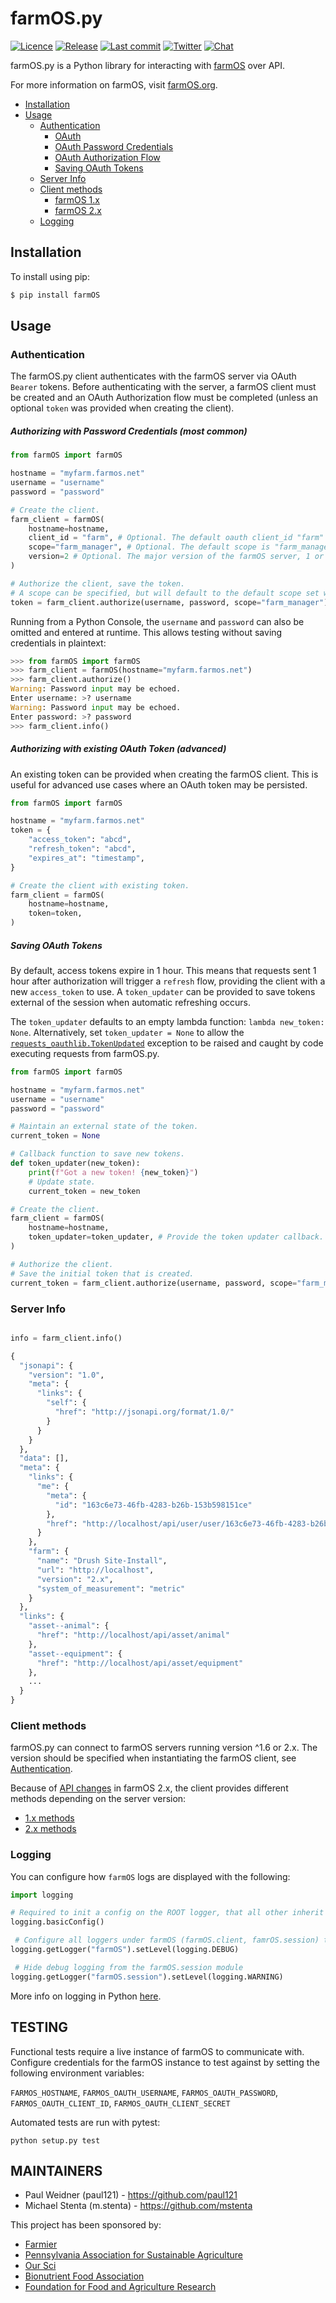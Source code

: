 # farmOS.py

[![Licence](https://img.shields.io/badge/Licence-GPL%203.0-blue.svg)](https://opensource.org/licenses/GPL-3.0/)
[![Release](https://img.shields.io/github/release/farmOS/farmOS.py.svg?style=flat)](https://github.com/farmOS/farmOS.py/releases)
[![Last commit](https://img.shields.io/github/last-commit/farmOS/farmOS.py.svg?style=flat)](https://github.com/farmOS/farmOS.py/commits)
[![Twitter](https://img.shields.io/twitter/follow/farmOSorg.svg?label=%40farmOSorg&style=flat)](https://twitter.com/farmOSorg)
[![Chat](https://img.shields.io/matrix/farmOS:matrix.org.svg)](https://riot.im/app/#/room/#farmOS:matrix.org)

farmOS.py is a Python library for interacting with [farmOS](https://farmOS.org)
over API.

For more information on farmOS, visit [farmOS.org](https://farmOS.org).

- [Installation](#installation)
- [Usage](#usage)
  - [Authentication](#authentication)
    - [OAuth](#OAuth)
     - [OAuth Password Credentials](#oauth-password-credentials-most-common)
     - [OAuth Authorization Flow](#oauth-authorization-flow-advanced)
     - [Saving OAuth Tokens](#saving-oauth-tokens)
  - [Server Info](#server-info)
  - [Client methods](#client-methods)  
    - [farmOS 1.x](docs/client_1x.md)
    - [farmOS 2.x](docs/client_2x.md)
  - [Logging](#logging)


## Installation

To install using pip:

```bash
$ pip install farmOS
```

## Usage

### Authentication

The farmOS.py client authenticates with the farmOS server via OAuth `Bearer`
tokens. Before authenticating with the server, a farmOS client must be 
created and an OAuth Authorization flow must be completed (unless an optional 
`token` was provided when creating the client).

##### Authorizing with Password Credentials (most common)

```python
from farmOS import farmOS

hostname = "myfarm.farmos.net"
username = "username"
password = "password"

# Create the client.
farm_client = farmOS(
    hostname=hostname,
    client_id = "farm", # Optional. The default oauth client_id "farm" is enabled on all farmOS servers.
    scope="farm_manager", # Optional. The default scope is "farm_manager". Only needed if authorizing with a different scope.
    version=2 # Optional. The major version of the farmOS server, 1 or 2. Defaults to 2.
)

# Authorize the client, save the token.
# A scope can be specified, but will default to the default scope set when initializing the client.
token = farm_client.authorize(username, password, scope="farm_manager")
```

Running from a Python Console, the `username` and `password` can also be 
omitted and entered at runtime. This allows testing without saving 
credentials in plaintext:

```python
>>> from farmOS import farmOS
>>> farm_client = farmOS(hostname="myfarm.farmos.net")
>>> farm_client.authorize()
Warning: Password input may be echoed.
Enter username: >? username
Warning: Password input may be echoed.
Enter password: >? password
>>> farm_client.info()
```

##### Authorizing with existing OAuth Token (advanced)

An existing token can be provided when creating the farmOS client. This is
useful for advanced use cases where an OAuth token may be persisted.

```python
from farmOS import farmOS

hostname = "myfarm.farmos.net"
token = {
    "access_token": "abcd",
    "refresh_token": "abcd",
    "expires_at": "timestamp",
}

# Create the client with existing token.
farm_client = farmOS(
    hostname=hostname,
    token=token,
)
```

##### Saving OAuth Tokens

By default, access tokens expire in 1 hour. This means that requests sent 1 
hour after authorization will trigger a `refresh` flow, providing the client
with a new `access_token` to use. A `token_updater` can be provided to save 
tokens external of the session when automatic refreshing occurs.

The `token_updater` defaults to an empty lambda function: `lambda new_token: None`.
Alternatively, set `token_updater = None` to allow the [`requests_oauthlib.TokenUpdated`](https://requests-oauthlib.readthedocs.io/en/latest/api.html#requests_oauthlib.TokenUpdated)
exception to be raised and caught by code executing requests from farmOS.py.

```python
from farmOS import farmOS

hostname = "myfarm.farmos.net"
username = "username"
password = "password"

# Maintain an external state of the token.
current_token = None

# Callback function to save new tokens.
def token_updater(new_token):
    print(f"Got a new token! {new_token}")
    # Update state.
    current_token = new_token

# Create the client.
farm_client = farmOS(
    hostname=hostname,
    token_updater=token_updater, # Provide the token updater callback.
)

# Authorize the client.
# Save the initial token that is created.
current_token = farm_client.authorize(username, password, scope="farm_manager")
```

### Server Info

```python

info = farm_client.info()

{
  "jsonapi": {
    "version": "1.0",
    "meta": {
      "links": {
        "self": {
          "href": "http://jsonapi.org/format/1.0/"
        }
      }
    }
  },
  "data": [],
  "meta": {
    "links": {
      "me": {
        "meta": {
          "id": "163c6e73-46fb-4283-b26b-153b598151ce"
        },
        "href": "http://localhost/api/user/user/163c6e73-46fb-4283-b26b-153b598151ce"
      }
    },
    "farm": {
      "name": "Drush Site-Install",
      "url": "http://localhost",
      "version": "2.x",
      "system_of_measurement": "metric"
    }
  },
  "links": {
    "asset--animal": {
      "href": "http://localhost/api/asset/animal"
    },
    "asset--equipment": {
      "href": "http://localhost/api/asset/equipment"
    },
    ...
  }
}
```


### Client methods

farmOS.py can connect to farmOS servers running version ^1.6 or 2.x. The version should be specified when instantiating
the farmOS client, see [Authentication](#authentication).

Because of [API changes](https://2x.farmos.org/development/api/changes/) in farmOS 2.x, the client provides different
methods depending on the server version:

- [1.x methods](docs/client_1x.md)
- [2.x methods](docs/client_2x.md)

### Logging

You can configure how `farmOS` logs are displayed with the following:
```python
import logging

# Required to init a config on the ROOT logger, that all other inherit from
logging.basicConfig()

 # Configure all loggers under farmOS (farmOS.client, famrOS.session) to desired level
logging.getLogger("farmOS").setLevel(logging.DEBUG)

 # Hide debug logging from the farmOS.session module
logging.getLogger("farmOS.session").setLevel(logging.WARNING)
```
More info on logging in Python [here](https://docs.python.org/3/howto/logging.html#logging-basic-tutorial).

## TESTING
Functional tests require a live instance of farmOS to communicate with.
Configure credentials for the farmOS instance to test against by setting the following environment variables: 

`FARMOS_HOSTNAME`, `FARMOS_OAUTH_USERNAME`, `FARMOS_OAUTH_PASSWORD`, `FARMOS_OAUTH_CLIENT_ID`, `FARMOS_OAUTH_CLIENT_SECRET`

Automated tests are run with pytest:

    python setup.py test

## MAINTAINERS

 * Paul Weidner (paul121) - https://github.com/paul121
 * Michael Stenta (m.stenta) - https://github.com/mstenta

This project has been sponsored by:

 * [Farmier](https://farmier.com)
 * [Pennsylvania Association for Sustainable Agriculture](https://pasafarming.org)
 * [Our Sci](http://our-sci.net)
 * [Bionutrient Food Association](https://bionutrient.org)
 * [Foundation for Food and Agriculture Research](https://foundationfar.org/)
